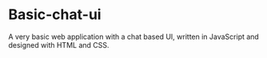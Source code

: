 # Basic-chat-ui
A very basic web application with a chat based UI, written in JavaScript and designed with HTML and CSS.
